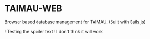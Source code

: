 # TAIMAU-WEB
Browser based database management for TAIMAU. (Built with Sails.js)

! Testing the spoiler text
! I don't think it will work
